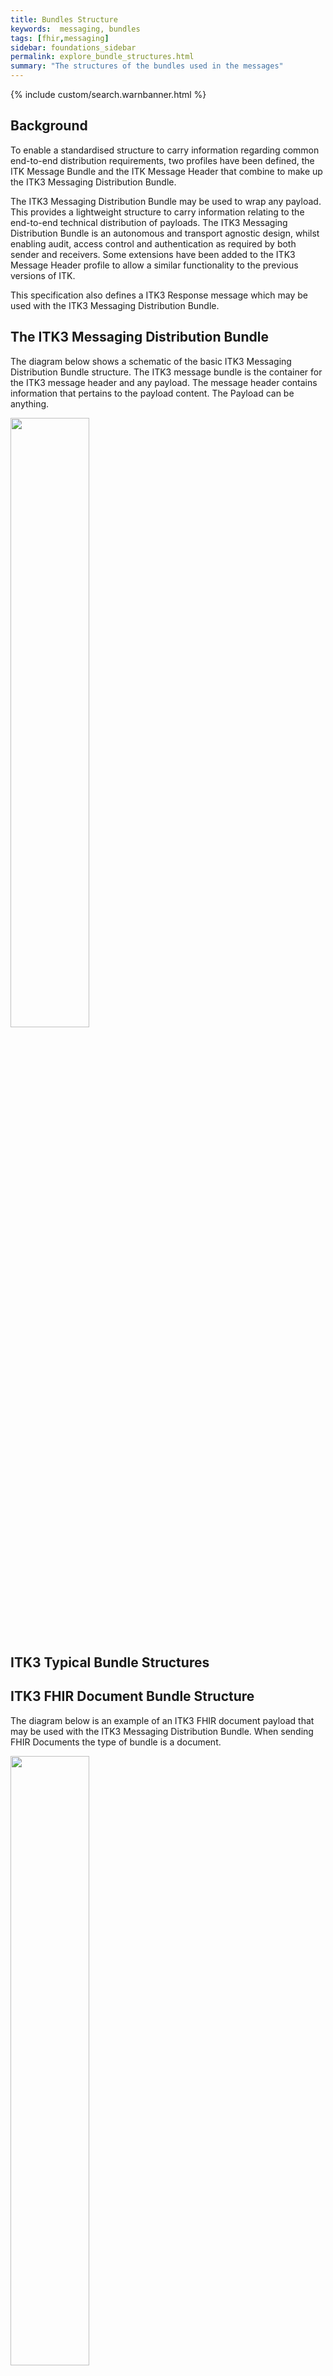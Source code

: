 ```yaml
---
title: Bundles Structure
keywords:  messaging, bundles
tags: [fhir,messaging]
sidebar: foundations_sidebar
permalink: explore_bundle_structures.html
summary: "The structures of the bundles used in the messages"
---
```


{% include custom/search.warnbanner.html %}

## Background ##
To enable a standardised structure to carry information regarding common end-to-end distribution requirements, two profiles have been defined, the ITK Message Bundle and the ITK Message Header that combine to make up the ITK3 Messaging Distribution Bundle. 

The ITK3 Messaging Distribution Bundle may be used to wrap any payload. This provides a lightweight structure to carry information relating to the end-to-end technical distribution of payloads.
The ITK3 Messaging Distribution Bundle is an autonomous and transport agnostic design, whilst enabling audit, access control and authentication as required by both sender and receivers. Some extensions have been added to the ITK3 Message Header profile to allow a similar functionality to the previous versions of ITK. 

This specification also defines a ITK3 Response message which may be used with the ITK3 Messaging Distribution Bundle.

## The ITK3 Messaging Distribution Bundle ##

The diagram below shows a schematic of the basic ITK3 Messaging Distribution Bundle structure. The ITK3 message bundle is the container for the ITK3 message header and any payload. The message header contains information that pertains to the payload content. The Payload can be anything.

<img src="images/explore/ITKBundle.png" style="width:50%;max-width: 50%;">


## ITK3 Typical Bundle Structures ##


## ITK3 FHIR Document Bundle Structure ##

The diagram below is an example of an ITK3 FHIR document payload that may be used with the ITK3 Messaging Distribution Bundle. When sending FHIR Documents the type of bundle is a document.

<img src="images/explore/ITKDocExample.png" style="width:50%;max-width: 50%;">

## ITK3 Response Bundle Structure ##

The diagram below is an example of a ITK Response message structure.
 
<img src="images/explore/BUSExample.png" style="width:50%;max-width: 50%;">


## ITK3 Other Payload Bundle Structure ##

The diagram below is an example of the structure used when a payload has an additional bundle and is one of the types listed below:

- message
- transaction
- transaction-response
- batch
- batch-response
- history
- searchset
- collection

<img src="images/explore/ITKPayBundExample.png" style="width:50%;max-width: 50%;">


## The ITK3 Messaging Distribution Bundle Resources ##

This Bundle is a generic bundle for sending any payload.

The Bundle consists of the following FHIR Resource Profiles.

- **[ITK-Message-Bundle-1](https://fhir.nhs.uk/STU3/StructureDefinition/ITK-Message-Bundle-1)** - A NHS Digital Profile of the FHIR Bundle resource.
- **[ITK-MessageHeader-2](https://fhir.nhs.uk/STU3/StructureDefinition/ITK-MessageHeader-2)** - A NHS Digital Profile of the FHIR MessageHeader resource.	
- **[CareConnect-ITK-Header-Practitioner-1](https://fhir.nhs.uk/STU3/StructureDefinition/CareConnect-ITK-Header-Practitioner-1)** - An ITK Header Profile of the FHIR Practitioner resource.
- **[CareConnect-ITK-Header-Organization-1](https://fhir.nhs.uk/STU3/StructureDefinition/CareConnect-ITK-Header-Organization-1)** - An ITK Header Profile of the FHIR Organization resource.
- **Payload - one of the following:**
-- **One or more FHIR Resource.** 
-- **The [ITK-Document-Bundle-1](https://fhir.nhs.uk/STU3/StructureDefinition/ITK-Document-Bundle-1) containing a composition and one or more FHIR Resources.**
-- **The [ITK-Payload-Bundle-1](https://fhir.nhs.uk/STU3/StructureDefinition/ITK-Payload-Bundle-1) containing one or more FHIR Resources.**
 
 
## ITK3 Messaging Distribution Bundle Diagram ##

The diagram shows the referencing between the profiles in the bundle which make up the a typical ITK3 Messaging Distribution Bundle.

<img src="images/explore/send_payload_message.png" style="width: 75%;max-width: 75%;"> 

## ITK3 Messaging Distribution Bundle Example ##

<script src="https://gist.github.com/IOPS-DEV/6d9972c89354a0cdd07714464fdb5698.js"></script>

## ITK3 Response Bundle ##

ITK3 Responses are used to convey information from the receiving system back to the sending system, the messages are clinically agnostic and relay information regarding errors in the received ITK3 Messaging Distribution Bundle, such as a failure in validation due to incorrect structure. This Response message also allows systems to report that a message was received without error. When a message is received without error at the infrastructure or technical layer it may subsequently error later at the business layer.

The Bundle consists of the following FHIR Resource Profiles.

- **[ITK-Message-Bundle-1](https://fhir.nhs.uk/STU3/StructureDefinition/ITK-Message-Bundle-1)** - A NHS Digital Profile of the FHIR Bundle resource.
- **[ITK-MessageHeader-2](https://fhir.nhs.uk/STU3/StructureDefinition/ITK-MessageHeader-2)** - A NHS Digital Profile of the FHIR MessageHeader resource.	
- **[CareConnect-ITK-Header-Practitioner-1](https://fhir.nhs.uk/STU3/StructureDefinition/CareConnect-ITK-Header-Practitioner-1)** - An ITK Header Profile of the FHIR Practitioner resource  
- **[CareConnect-ITK-Header-Organization-1](https://fhir.nhs.uk/STU3/StructureDefinition/CareConnect-ITK-Header-Organization-1)** - An ITK Header Profile of the FHIR Organization resource.
- **[ITK-OperationOutcome-1](https://fhir.nhs.uk/STU3/StructureDefinition/ITK-Ack-OperationOutcome-1)** - A NHS Digital Profile of the OperationOutcome resource


## ITK3 Response Bundle Referencing Diagram ##
The diagram shows the referencing between the profiles in the bundle which make up the ITK3 Response message.

<img src="images/explore/ack_message.png" style="width: 75%;max-width: 75%;"> 

## ITK3 Response Bundle Success Example ##

<script src="https://gist.github.com/IOPS-DEV/7fce3d2e89fb18c91f0581819e1bbaa6.js"></script>


## Extensions Used ##

- **[Extension-ITK-CareSettingType-1](https://fhir.nhs.uk/STU3/StructureDefinition/Extension-ITK-CareSettingType-1)** - An NHS Digital extension to header resource to allow the details care setting type that the document was sent from.
- **[Extension-ITK-MessageHandling-2](https://fhir.nhs.uk/STU3/StructureDefinition/Extension-ITK-MessageHandling-2)** - An NHS Digital complex extension to the MessageHeader resource to support the ITK message handling key.
- **[Extension-ITK-SenderReference-1](https://fhir.nhs.uk/STU3/StructureDefinition/Extension-ITK-SenderReference-1)** -An NHS Digital extension to the MessageHeader resource to support a local sender reference.
- **[Extension-CareConnect-NHSCommunication-1](https://fhir.hl7.org.uk/STU3/StructureDefinition/Extension-CareConnect-NHSCommunication-1)** - A CareConnect extension to Patient and Practitioner resources to carry language information suitable for NHS use.
- **[Extension-CareConnect-MainLocation-1](https://fhir.hl7.org.uk/STU3/StructureDefinition/Extension-CareConnect-MainLocation-1)** - A CareConnect extension to the Location resource to allow the main location to be carried/indicated.
- **[organization-period](http://hl7.org/fhir/StructureDefinition/organization-period)** - An HL7 common extension to the Organization resource allows the periods of time to be associated with the organization.
















